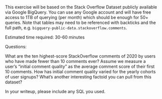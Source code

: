 This exercise will be based on the Stack Overflow Dataset publicly available via Google BigQuery. You can use any Google account and will have free access to 1TB of querying (per month) which should be enough for 50+ queries. Note that tables may need to be referenced with backticks and the full path, e.g. `bigquery-public-data.stackoverflow.comments`.

Estimated time required: 30-60 minutes

Questions:

What are the ten highest-score StackOverflow comments of 2020 by users who have made fewer than 10 comments ever?
Assume we measure a user’s “initial comment quality” as the average comment score of their first 10 comments. How has initial comment quality varied for the yearly cohorts of user signups?
What’s another interesting factoid you can pull from this dataset?

In your writeup, please include any SQL you used.
